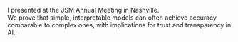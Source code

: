 
I presented at the JSM Annual Meeting in Nashville.  
We prove that simple, interpretable models can often achieve accuracy comparable to complex ones, with implications for trust and transparency in AI.

